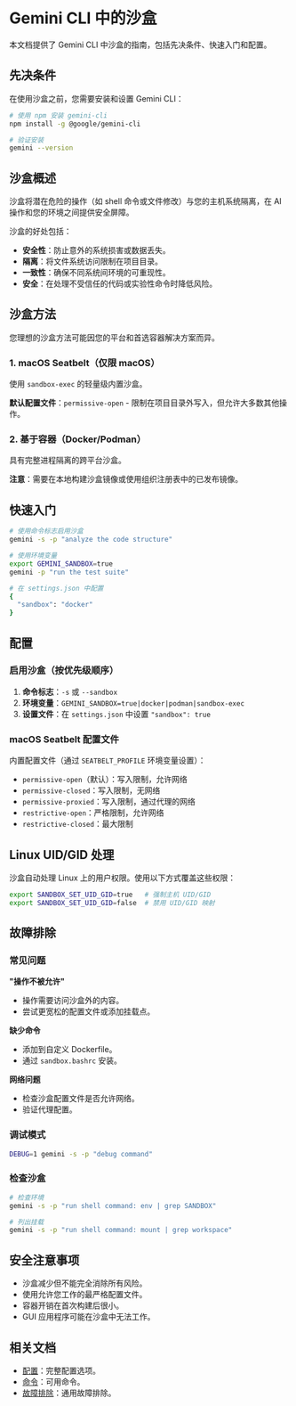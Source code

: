 # Gemini CLI 中的沙盒

本文档提供了 Gemini CLI 中沙盒的指南，包括先决条件、快速入门和配置。

## 先决条件

在使用沙盒之前，您需要安装和设置 Gemini CLI：

```bash
# 使用 npm 安装 gemini-cli
npm install -g @google/gemini-cli

# 验证安装
gemini --version
```

## 沙盒概述

沙盒将潜在危险的操作（如 shell 命令或文件修改）与您的主机系统隔离，在 AI 操作和您的环境之间提供安全屏障。

沙盒的好处包括：

- **安全性**：防止意外的系统损害或数据丢失。
- **隔离**：将文件系统访问限制在项目目录。
- **一致性**：确保不同系统间环境的可重现性。
- **安全**：在处理不受信任的代码或实验性命令时降低风险。

## 沙盒方法

您理想的沙盒方法可能因您的平台和首选容器解决方案而异。

### 1. macOS Seatbelt（仅限 macOS）

使用 `sandbox-exec` 的轻量级内置沙盒。

**默认配置文件**：`permissive-open` - 限制在项目目录外写入，但允许大多数其他操作。

### 2. 基于容器（Docker/Podman）

具有完整进程隔离的跨平台沙盒。

**注意**：需要在本地构建沙盒镜像或使用组织注册表中的已发布镜像。

## 快速入门

```bash
# 使用命令标志启用沙盒
gemini -s -p "analyze the code structure"

# 使用环境变量
export GEMINI_SANDBOX=true
gemini -p "run the test suite"

# 在 settings.json 中配置
{
  "sandbox": "docker"
}
```

## 配置

### 启用沙盒（按优先级顺序）

1. **命令标志**：`-s` 或 `--sandbox`
2. **环境变量**：`GEMINI_SANDBOX=true|docker|podman|sandbox-exec`
3. **设置文件**：在 `settings.json` 中设置 `"sandbox": true`

### macOS Seatbelt 配置文件

内置配置文件（通过 `SEATBELT_PROFILE` 环境变量设置）：

- `permissive-open`（默认）：写入限制，允许网络
- `permissive-closed`：写入限制，无网络
- `permissive-proxied`：写入限制，通过代理的网络
- `restrictive-open`：严格限制，允许网络
- `restrictive-closed`：最大限制

## Linux UID/GID 处理

沙盒自动处理 Linux 上的用户权限。使用以下方式覆盖这些权限：

```bash
export SANDBOX_SET_UID_GID=true   # 强制主机 UID/GID
export SANDBOX_SET_UID_GID=false  # 禁用 UID/GID 映射
```

## 故障排除

### 常见问题

**"操作不被允许"**

- 操作需要访问沙盒外的内容。
- 尝试更宽松的配置文件或添加挂载点。

**缺少命令**

- 添加到自定义 Dockerfile。
- 通过 `sandbox.bashrc` 安装。

**网络问题**

- 检查沙盒配置文件是否允许网络。
- 验证代理配置。

### 调试模式

```bash
DEBUG=1 gemini -s -p "debug command"
```

### 检查沙盒

```bash
# 检查环境
gemini -s -p "run shell command: env | grep SANDBOX"

# 列出挂载
gemini -s -p "run shell command: mount | grep workspace"
```

## 安全注意事项

- 沙盒减少但不能完全消除所有风险。
- 使用允许您工作的最严格配置文件。
- 容器开销在首次构建后很小。
- GUI 应用程序可能在沙盒中无法工作。

## 相关文档

- [配置](./cli/configuration.md)：完整配置选项。
- [命令](./cli/commands.md)：可用命令。
- [故障排除](./troubleshooting.md)：通用故障排除。
